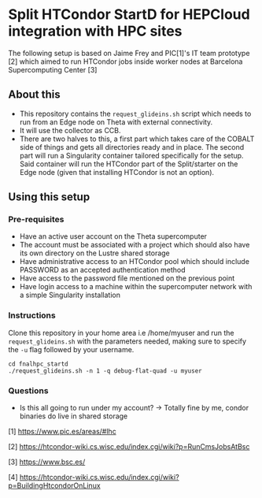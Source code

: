# Split HTCondor StartD for HEPCloud integration with HPC sites
The following setup is based on Jaime Frey and PIC[1]'s IT team prototype [2] which aimed to run HTCondor jobs inside worker nodes at Barcelona Supercomputing Center [3]

## About this
* This repository contains the `request_glideins.sh` script which needs to run from an Edge node on Theta with external connectivity. 
* It will use the collector as CCB. 
* There are two halves to this, a first part which takes care of the COBALT side of things and gets all directories ready and in place. The second part will run a Singularity container tailored specifically for the setup. Said container will run the HTCondor part of the Split/starter on the Edge node (given that installing HTCondor is not an option).

## Using this setup
### Pre-requisites
* Have an active user account on the Theta supercomputer
* The account must be associated with a project which should also have its own directory on the Lustre shared storage
* Have administrative access to an HTCondor pool which should include PASSWORD as an accepted authentication method
* Have access to the password file mentioned on the previous point
* Have login access to a machine within the supercomputer network with a simple Singularity installation

### Instructions
Clone this repository in your home area i.e /home/myuser and run the `request_glideins.sh` with the parameters needed, making sure to specify the `-u` flag followed by your username.

```
cd fnalhpc_startd
./request_glideins.sh -n 1 -q debug-flat-quad -u myuser
```

### Questions
* Is this all going to run under my account? -> Totally fine by me, condor binaries do live in shared storage

[1] https://www.pic.es/areas/#lhc

[2] https://htcondor-wiki.cs.wisc.edu/index.cgi/wiki?p=RunCmsJobsAtBsc

[3] https://www.bsc.es/

[4] https://htcondor-wiki.cs.wisc.edu/index.cgi/wiki?p=BuildingHtcondorOnLinux
